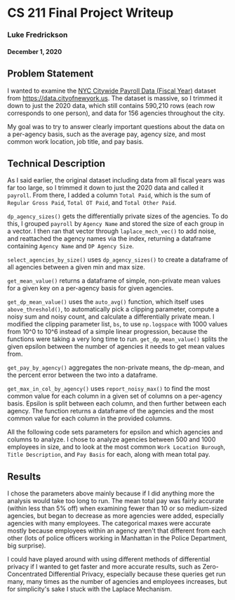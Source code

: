 # CS 211 Final Project Writeup
### Luke Fredrickson
#### December 1, 2020

## Problem Statement
I wanted to examine the [NYC Citywide Payroll Data (Fiscal Year)](https://data.cityofnewyork.us/City-Government/Citywide-Payroll-Data-Fiscal-Year-/k397-673e) dataset from https://data.cityofnewyork.us. The dataset is massive, so I trimmed it down to just the 2020 data, which still contains 590,210 rows (each row corresponds to one person), and data for 156 agencies throughout the city.

My goal was to try to answer clearly important questions about the data on a per-agency basis, such as the average pay, agency size, and most common work location, job title, and pay basis.

## Technical Description
As I said earlier, the original dataset including data from all fiscal years was far too large, so I trimmed it down to just the 2020 data and called it `payroll`. From there, I added a column `Total Paid`, which is the sum of `Regular Gross Paid`, `Total OT Paid`, and `Total Other Paid`.

`dp_agency_sizes()` gets the differentially private sizes of the agencies. To do this, I grouped `payroll` by `Agency Name` and stored the size of each group in a vector. I then ran that vector through `laplace_mech_vec()` to add noise, and reattached the agency names via the index, returning a dataframe containing `Agency Name` and `DP Agency Size`.

`select_agencies_by_size()` uses `dp_agency_sizes()` to create a dataframe of all agencies between a given min and max size.

`get_mean_value()`  returns a dataframe of simple, non-private mean values for a given key on a per-agency basis for given agencies.

`get_dp_mean_value()` uses the `auto_avg()` function, which itself uses `above_threshold()`, to automatically pick a clipping parameter, compute a noisy sum and noisy count, and calculate a differentially private mean. I modified the clipping parameter list, `bs`, to use `np.logspace` with 1000 values from 10^0 to 10^6 instead of a simple linear progression, because the functions were taking a very long time to run. `get_dp_mean_value()` splits the given epsilon between the number of agencies it needs to get mean values from.

`get_pay_by_agency()` aggregates the non-private means, the dp-mean, and the percent error between the two into a dataframe.

`get_max_in_col_by_agency()` uses `report_noisy_max()` to find the most common value for each column in a given set of columns on a per-agency basis. Epsilon is split between each column, and then further between each agency. The function returns a dataframe of the agencies and the most common value for each column in the provided columns.

All the following code sets parameters for epsilon and which agencies and columns to analyze. I chose to analyze agencies between 500 and 1000 employees in size, and to look at the most common `Work Location Burough`, `Title Description`, and `Pay Basis` for each, along with mean total pay.

## Results
I chose the parameters above mainly because if I did anything more the analysis would take too long to run. The mean total pay was fairly accurate (within less than 5% off) when examining fewer than 10 or so medium-sized agencies, but began to decrease as more agencies were added, especially agencies with many employees. The categorical maxes were accurate mostly because employees within an agency aren't that different from each other (lots of police officers working in Manhattan in the Police Department, big surprise).

I could have played around with using different methods of differential privacy if I wanted to get faster and more accurate results, such as Zero-Concentrated Differential Privacy, especially because these queries get run many, many times as the number of agencies and employees increases, but for simplicity's sake I stuck with the Laplace Mechanism.